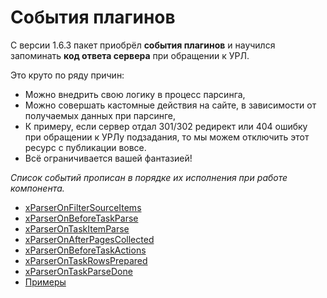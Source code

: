 # События плагинов

С версии 1.6.3 пакет приобрёл **события плагинов** и научился запоминать **код ответа сервера** при обращении к УРЛ.

Это круто по ряду причин:

- Можно внедрить свою логику в процесс парсинга,
- Можно совершать кастомные действия на сайте, в зависимости от получаемых данных при парсинге,
- К примеру, если сервер отдал 301/302 редирект или 404 ошибку при обращении к УРЛу подзадания, то мы можем отключить этот ресурс с публикации вовсе.
- Всё ограничивается вашей фантазией!

_Список событий прописан в порядке их исполнения при работе компонента._

- [xParserOnFilterSourceItems](/components/xparser/events/xparseronfiltersourceitems)
- [xParserOnBeforeTaskParse](/components/xparser/events/xparseronbeforetaskparse)
- [xParserOnTaskItemParse](/components/xparser/events/xparserontaskitemparse)
- [xParserOnAfterPagesCollected](/components/xparser/events/xparseronafterpagescollected)
- [xParserOnBeforeTaskActions](/components/xparser/events/xparseronbeforetaskactions)
- [xParserOnTaskRowsPrepared](/components/xparser/events/xparserontaskrowsprepared)
- [xParserOnTaskParseDone](/components/xparser/events/xparserontaskparsedone)
- [Примеры](/components/xparser/events/examples)
